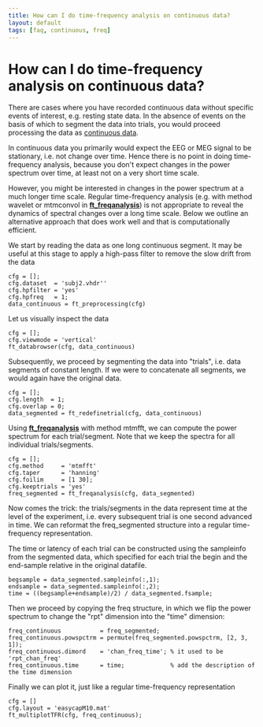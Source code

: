 ```yaml
---
title: How can I do time-frequency analysis on continuous data?
layout: default
tags: [faq, continuous, freq]
---
```


#  How can I do time-frequency analysis on continuous data?

There are cases where you have recorded continuous data without specific events of interest, e.g. resting state data. In the absence of events on the basis of which to segment the data into trials, you would proceed processing the data as [continuous data](/tutorial/continuous). 

In continuous data you primarily would expect the EEG or MEG signal to be stationary, i.e. not change over time. Hence there is no point in doing time-frequency analysis, because you don't expect changes in the power spectrum over time, at least not on a very short time scale.

However, you might be interested in changes in the power spectrum at a much longer time scale. Regular time-frequency analysis (e.g. with method wavelet or mtmconvol in **[ft_freqanalysis](/reference/ft_freqanalysis)**) is not appropriate to reveal the dynamics of spectral changes over a long time scale. Below we outline an alternative approach that does work well and that is computationally efficient.

We start by reading the data as one long continuous segment. It may be useful at this stage to apply a high-pass filter to remove the slow drift from the data

    cfg = [];
    cfg.dataset  = 'subj2.vhdr''
    cfg.hpfilter = 'yes'
    cfg.hpfreq   = 1;
    data_continuous = ft_preprocessing(cfg)

Let us visually inspect the data 

    cfg = [];
    cfg.viewmode = 'vertical'
    ft_databrowser(cfg, data_continuous)

Subsequently, we proceed by segmenting the data into "trials", i.e. data segments of constant length. If we were to concatenate all segments, we would again have the original data.

    cfg = [];
    cfg.length  = 1;
    cfg.overlap = 0;
    data_segmented = ft_redefinetrial(cfg, data_continuous)

Using **[ft_freqanalysis](/reference/ft_freqanalysis)** with method mtmfft, we can compute the power spectrum for each trial/segment. Note that we keep the spectra for all individual trials/segments.

    cfg = [];
    cfg.method     = 'mtmfft'
    cfg.taper      = 'hanning'
    cfg.foilim     = [1 30];
    cfg.keeptrials = 'yes'
    freq_segmented = ft_freqanalysis(cfg, data_segmented)

Now comes the trick: the trials/segments in the data represent time at the level of the experiment, i.e. every subsequent trial is one second advanced in time. We can reformat the freq_segmented structure into a regular time-frequency representation.

The time or latency of each trial can be constructed using the sampleinfo from the segmented data, which specified for each trial the begin and the end-sample relative in the original datafile.  

    begsample = data_segmented.sampleinfo(:,1);
    endsample = data_segmented.sampleinfo(:,2);
    time = ((begsample+endsample)/2) / data_segmented.fsample;

Then we proceed by copying the freq structure, in which we flip the power spectrum to change the "rpt" dimension into the "time" dimension: 

    freq_continuous           = freq_segmented; 
    freq_continuous.powspctrm = permute(freq_segmented.powspctrm, [2, 3, 1]);
    freq_continuous.dimord    = 'chan_freq_time'; % it used to be 'rpt_chan_freq'
    freq_continuous.time      = time;             % add the description of the time dimension

Finally we can plot it, just like a regular time-frequency representation

    cfg = []
    cfg.layout = 'easycapM10.mat'
    ft_multiplotTFR(cfg, freq_continuous);

